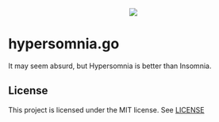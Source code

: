 <div style="text-align: center;">
  <image src="./docs/images/welcome.png" />
</div>


# hypersomnia.go

It may seem absurd, but Hypersomnia is better than Insomnia.

## License

This project is licensed under the MIT license. See [LICENSE](./LICENSE)

